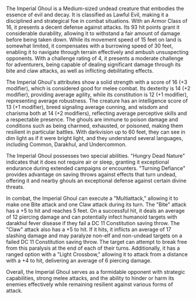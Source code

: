 The Imperial Ghoul is a Medium-sized undead creature that embodies the essence of evil and decay. It is classified as Lawful Evil, making it a disciplined and strategical foe in combat situations. With an Armor Class of 16, it presents a decent defense against attacks. Its 93 hit points grant it considerable durability, allowing it to withstand a fair amount of damage before being taken down. While its movement speed of 15 feet on land is somewhat limited, it compensates with a burrowing speed of 30 feet, enabling it to navigate through terrain effectively and ambush unsuspecting opponents. With a challenge rating of 4, it presents a moderate challenge for adventurers, being capable of dealing significant damage through its bite and claw attacks, as well as inflicting debilitating effects.

The Imperial Ghoul's attributes show a solid strength with a score of 16 (+3 modifier), which is considered good for melee combat. Its dexterity is 14 (+2 modifier), providing average agility, while its constitution is 12 (+1 modifier), representing average robustness. The creature has an intelligence score of 13 (+1 modifier), breed signaling average cunning, and wisdom and charisma both at 14 (+2 modifiers), reflecting average perceptive skills and a respectable presence. The ghouls are immune to poison damage and conditions such as being charmed, exhausted, or poisoned, making them resilient in particular battles. With darkvision up to 60 feet, they can see in dim light as if it were bright light, and they understand several languages, including Common, Darakhul, and Undercommon.

The Imperial Ghoul possesses two special abilities. "Hungry Dead Nature" indicates that it does not require air or sleep, granting it exceptional endurance during extended campaigns or encounters. "Turning Defiance" provides advantage on saving throws against effects that turn undead, offering it and nearby ghouls an exceptional defense against certain divine threats.

In combat, the Imperial Ghoul can execute a "Multiattack," allowing it to make one Bite attack and one Claw attack during its turn. The "Bite" attack has a +5 to hit and reaches 5 feet. On a successful hit, it deals an average of 12 piercing damage and can potentially infect humanoid targets with darakhul fever disease if they fail a DC 11 Constitution saving throw. The "Claw" attack also has a +5 to hit. If it hits, it inflicts an average of 17 slashing damage and may paralyze non-elf and non-undead targets on a failed DC 11 Constitution saving throw. The target can attempt to break free from this paralysis at the end of each of their turns. Additionally, it has a ranged option with a "Light Crossbow," allowing it to attack from a distance with a +4 to hit, delivering an average of 6 piercing damage.

Overall, the Imperial Ghoul serves as a formidable opponent with strategic capabilities, strong melee attacks, and the ability to hinder or harm its enemies effectively while remaining resilient against various forms of attack.